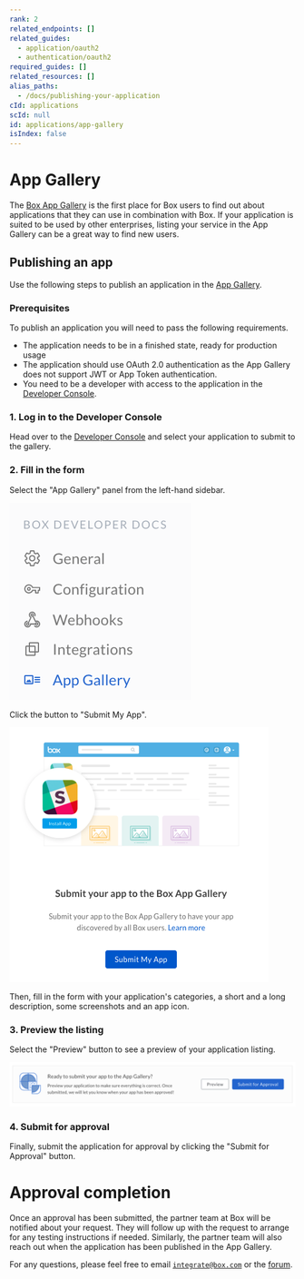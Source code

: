```yaml
---
rank: 2
related_endpoints: []
related_guides:
  - application/oauth2
  - authentication/oauth2
required_guides: []
related_resources: []
alias_paths:
  - /docs/publishing-your-application
cId: applications
scId: null
id: applications/app-gallery
isIndex: false
---
```


# App Gallery

The [Box App Gallery][app-gallery] is the first place for Box users to find out
about applications that they can use in combination with Box. If your
application is suited to be used by other enterprises, listing your service in
the App Gallery can be a great way to find new users.

## Publishing an app

Use the following steps to publish an application in the [App
Gallery][app-gallery].

### Prerequisites

To publish an application you will need to pass the following requirements.

* The application needs to be in a finished state, ready for production usage
* The application should use OAuth 2.0 authentication as the App Gallery does
  not support JWT or App Token authentication.
* You need to be a developer with access to the application in the
  [Developer Console][devconsole].

### 1. Log in to the Developer Console

Head over to the [Developer Console][devconsole] and select your application to
submit to the gallery.

### 2. Fill in the form

Select the "App Gallery" panel from the left-hand sidebar.

<ImageFrame center shadow border width='200'>

![App Gallery panel](./app-sidebar.png)

</ImageFrame>

Click the button to "Submit My App".

<ImageFrame center border shadow width='400'>

  ![Submit My App button](./submit-app.png)

</ImageFrame>

Then, fill in the form with your application's categories, a short and a long
description, some screenshots and an app icon.

### 3. Preview the listing

Select the "Preview" button to see a preview of your application listing.

<ImageFrame center border shadow>

  ![Preview and Submit](./submit-and-approve.png)

</ImageFrame>

### 4. Submit for approval

Finally, submit the application for approval by clicking the "Submit for
Approval" button.

<Message>

  # Approval completion

  Once an approval has been submitted, the partner team at Box will be notified
  about your request. They will follow up with the request to arrange for any
  testing instructions if needed. Similarly, the partner team will also reach
  out when the application has been published in the App Gallery.

  For any questions, please feel free to email [`integrate@box.com`][email] or the
  [forum][forum].

</Message>

[app-gallery]: https://app.box.com/services
[devconsole]: https://account.box.com/developers/services
[forum]: https://community.box.com/t5/Developer-Forum/bd-p/DeveloperForum
[email]: mailto:integrate@box.com
